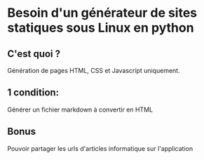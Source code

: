 # Besoin d'un générateur de sites statiques sous Linux en python

## C'est quoi ?
Génération de pages HTML, CSS et Javascript uniquement.

## 1 condition:
Générer un fichier markdown à convertir en HTML

## Bonus
Pouvoir partager les urls d'articles informatique sur l'application